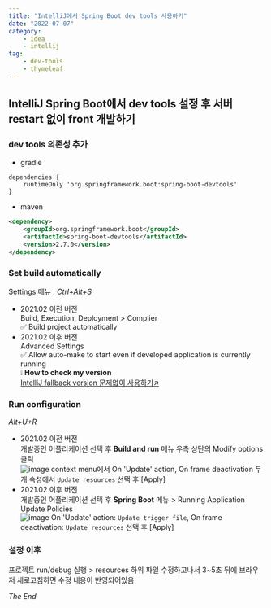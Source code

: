 ```yaml
---
title: "IntelliJ에서 Spring Boot dev tools 사용하기"
date: "2022-07-07"
category: 
    - idea
    - intellij
tag: 
    - dev-tools
    - thymeleaf
---
```


## IntelliJ Spring Boot에서 dev tools 설정 후 서버 restart 없이 front 개발하기
### dev tools 의존성 추가
- gradle
```
dependencies {
    runtimeOnly 'org.springframework.boot:spring-boot-devtools'
}
```
- maven
```xml
<dependency>
    <groupId>org.springframework.boot</groupId>
    <artifactId>spring-boot-devtools</artifactId>
    <version>2.7.0</version>
</dependency>
```

### Set build automatically
Settings 메뉴 : _Ctrl+Alt+S_
- 2021.02 이전 버전  
Build, Execution, Deployment > Complier  
✅ Build project automatically
- 2021.02 이후 버전  
Advanced Settings  
✅ Allow auto-make to start even if developed application is currently running  
❕ __How to check my version__  
[IntelliJ fallback version 문제없이 사용하기↗](https://m3rri.github.io/blog/20220621)

### Run configuration
_Alt+U+R_
- 2021.02 이전 버전  
개발중인 어플리케이션 선택 후 __Build and run__ 메뉴 우측 상단의 Modify options 클릭  
![image](https://user-images.githubusercontent.com/37619441/177670920-de3a4b24-88d8-48c8-b657-b0e3b98de286.png)
context menu에서 On 'Update' action, On frame deactivation 두 개 속성에서 `Update resources` 선택 후 [Apply]  
- 2021.02 이후 버전  
개발중인 어플리케이션 선택 후 __Spring Boot__ 메뉴 > Running Application Update Policies  
![image](https://user-images.githubusercontent.com/37619441/177671325-7d71e520-345c-4756-9efc-52b52b0bd91e.png)
On 'Update' action: `Update trigger file`, On frame deactivation: `Update resources` 선택 후 [Apply]

### 설정 이후
프로젝트 run/debug 실행 > resources 하위 파일 수정하고나서 3~5초 뒤에 브라우저 새로고침하면 수정 내용이 반영되어있음

_The End_
